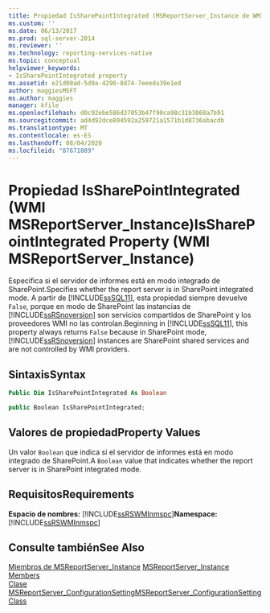 ```yaml
---
title: Propiedad IsSharePointIntegrated (MSReportServer_Instance de WMI) | Microsoft Docs
ms.custom: ''
ms.date: 06/13/2017
ms.prod: sql-server-2014
ms.reviewer: ''
ms.technology: reporting-services-native
ms.topic: conceptual
helpviewer_keywords:
- IsSharePointIntegrated property
ms.assetid: e21d00ad-5d9a-4290-8d74-7eeeda39e1ed
author: maggiesMSFT
ms.author: maggies
manager: kfile
ms.openlocfilehash: d0c92ebe586d37053b47f90ca98c31b3068a7b91
ms.sourcegitcommit: ad4d92dce894592a259721a1571b1d8736abacdb
ms.translationtype: MT
ms.contentlocale: es-ES
ms.lasthandoff: 08/04/2020
ms.locfileid: "87671889"
---
```

# <a name="issharepointintegrated-property-wmi-msreportserver_instance"></a><span data-ttu-id="b5965-102">Propiedad IsSharePointIntegrated (WMI MSReportServer_Instance)</span><span class="sxs-lookup"><span data-stu-id="b5965-102">IsSharePointIntegrated Property (WMI MSReportServer_Instance)</span></span>
  <span data-ttu-id="b5965-103">Especifica si el servidor de informes está en modo integrado de SharePoint.</span><span class="sxs-lookup"><span data-stu-id="b5965-103">Specifies whether the report server is in SharePoint integrated mode.</span></span> <span data-ttu-id="b5965-104">A partir de [!INCLUDE[ssSQL11](../../includes/sssql11-md.md)], esta propiedad siempre devuelve `False`, porque en modo de SharePoint las instancias de [!INCLUDE[ssRSnoversion](../../includes/ssrsnoversion-md.md)] son servicios compartidos de SharePoint y los proveedores WMI no las controlan.</span><span class="sxs-lookup"><span data-stu-id="b5965-104">Beginning in [!INCLUDE[ssSQL11](../../includes/sssql11-md.md)], this property always returns `False` because in SharePoint mode, [!INCLUDE[ssRSnoversion](../../includes/ssrsnoversion-md.md)] instances are SharePoint shared services and are not controlled by WMI providers.</span></span>  
  
## <a name="syntax"></a><span data-ttu-id="b5965-105">Sintaxis</span><span class="sxs-lookup"><span data-stu-id="b5965-105">Syntax</span></span>  
  
```vb  
Public Dim IsSharePointIntegrated As Boolean  
```  
  
```csharp  
public Boolean IsSharePointIntegrated;  
```  
  
## <a name="property-values"></a><span data-ttu-id="b5965-106">Valores de propiedad</span><span class="sxs-lookup"><span data-stu-id="b5965-106">Property Values</span></span>  
 <span data-ttu-id="b5965-107">Un valor `Boolean` que indica si el servidor de informes está en modo integrado de SharePoint.</span><span class="sxs-lookup"><span data-stu-id="b5965-107">A `Boolean` value that indicates whether the report server is in SharePoint integrated mode.</span></span>  
  
## <a name="requirements"></a><span data-ttu-id="b5965-108">Requisitos</span><span class="sxs-lookup"><span data-stu-id="b5965-108">Requirements</span></span>  
 <span data-ttu-id="b5965-109">**Espacio de nombres:** [!INCLUDE[ssRSWMInmspc](../../includes/ssrswminmspc-md.md)]</span><span class="sxs-lookup"><span data-stu-id="b5965-109">**Namespace:** [!INCLUDE[ssRSWMInmspc](../../includes/ssrswminmspc-md.md)]</span></span>  
  
## <a name="see-also"></a><span data-ttu-id="b5965-110">Consulte también</span><span class="sxs-lookup"><span data-stu-id="b5965-110">See Also</span></span>  
 <span data-ttu-id="b5965-111">[Miembros de MSReportServer_Instance](msreportserver-instance-members.md) </span><span class="sxs-lookup"><span data-stu-id="b5965-111">[MSReportServer_Instance Members](msreportserver-instance-members.md) </span></span>  
 [<span data-ttu-id="b5965-112">Clase MSReportServer_ConfigurationSetting</span><span class="sxs-lookup"><span data-stu-id="b5965-112">MSReportServer_ConfigurationSetting Class</span></span>](msreportserver-configurationsetting-class.md)  
  
  
